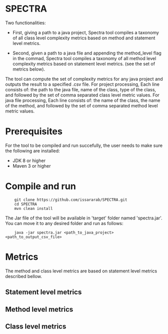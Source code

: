 # SPECTRA
Two functionalities:
- First, giving a path to a java project, Spectra tool compiles a taxonomy of all class level complexity metrics based on method and statement level metrics. 

- Second, given a path to a java file and appending the method_level flag in the commad, Spectra tool compiles a taxonomy of all method level complexity metrics based on statement level metrics. (see the set of metrics below).

The tool can compute the set of complexity metrics for any java project and outputs the result to a specified .csv file. For project processing, Each line consists of: the path to the java file, name of the class, type of the class, and followed by the set of comma separated class level metric values. For java file processing, Each line consists of: the name of the class, the name of the method, and followed by the set of comma separated method level metric values.

# Prerequisites
For the tool to be compiled and run succefully, the user needs to make sure the following are installed:
- JDK 8 or higher
- Maven 3 or higher

# Compile and run

        git clone https://github.com/issararab/SPECTRA.git
        cd SPECTRA
        mvn clean install
        
The Jar file of the tool will be available in 'target' folder named 'spectra.jar'. You can move it to any desired folder and run as follows:
        
        java -jar spectra.jar <path_to_java_project> <path_to_output_csv_file>
        
 # Metrics
 The method and class level metrics are based on statement level metrics described bellow.
 
 ## Statement level metrics
 
 ## Method level metrics
 
 ## Class level metrics
